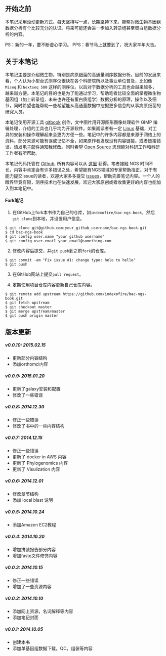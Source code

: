 ## 开始之前

本笔记采用滚动更新方式，每天坚持写一点，长期坚持下来，能够对微生物基因组数据分析有个比较充分的认识。将来可能还会进一步加入转录组甚至蛋白组数据分析的内容。

PS：新的一年，要不断虚心学习。
PPS：春节马上就要到了，祝大家羊年大吉。

## 关于本笔记

本笔记主要是介绍微生物，特别是病原细菌的高通量测序数据分析。目前的发展来看，个人认为小型台式测序仪很快在各个科研院所以及事业单位普及，比如像 `Miseq` 和 `Nextseq 500` 这样的测序仪。以后对于数据分析的工具也会越来越多，越来越方便。本笔记的目的也是为了能通过学习，帮助笔者比较全面的掌握微生物基因组（加上转录组，未来也许还有蛋白质组学）数据分析的原理，操作以及细节，同时希望也能帮助一些希望能从高通量数据中挖掘更多信息的从事病原细菌的研究人员。

本笔记使用开源工具 [gitbook][] 创作，文中图片用开源图形图像处理软件 GIMP 编辑处理，介绍的工具也几乎均为开源软件。如果阅读者有一定 [Linux][] 基础，对工具的安装和操作理解起来会更为方便一些。笔记中的许多内容都是来源于网络上的资料，部分来源可能有误或记忆不全，如果原作者发现没有内容链接，或者链接错误，请发[电子邮件](mailto:indexofire@gmail.com)通知我修改。同时希望 [Open Source][] 思想能对科研工作和科研工作者有所帮助。

本笔记代码托管在 [Github][], 所有内容可以从 [这里](http://github.com/indexofire/bac-ngs-book.git) 获得。笔者接触 NGS 时间不长，内容中肯定会有许多错误之处，希望能有NGS领域的专家帮助指正。对于有能力提交issue的读者，欢迎大家多多提交 [issues](https://github.com/indexofire/bac-ngs-book/issues)，帮助完善笔记内容。一个人的眼界毕竟有限，测序技术也在快速发展，欢迎大家原创或者收集更好的内容也能加入到本笔记中。

#### Fork笔记

1. 在GitHub上fork本书作为自己的仓库，如`indexofire/bac-ngs-book`，然后`git clone`到本地，并设置用户信息。

```
$ git clone git@github.com:your_github_username/bac-ngs-book.git
$ cd bac-ngs-book
$ git config user.name "your github username"
$ git config user.email your_email@something.com
```

2. 修改内容后提交，并`git push`到之前`fork`的仓库。

```
$ git commit -am "Fix issue #1: change typo: helo to hello"
$ git push
```

3. 在GitHub网站上提交`pull request`。

4. 定期使用项目仓库内容更新自己仓库内容。

```
$ git remote add upstream https://github.com/indexofire/bac-ngs-book.git
$ git fetch upstream
$ git checkout master
$ git merge upstream/master
$ git push origin master
```

## 版本更新

##### v0.0.10: 2015.02.15

 * 更新部分内容结构
 * 添加orthomcl内容

##### v0.0.9: 2015.01.20

 * 更新了galaxy安装和配置
 * 修改了一些错误

##### v0.0.8: 2014.12.30

 * 修正一些错误
 * 修改了书中的一些内容结构

##### v0.0.7: 2014.12.15

 * 修正一些错误
 * 更新了 docker in AWS 内容
 * 更新了 Phylogenomics 内容
 * 更新了 Visulization 内容

##### v0.0.6: 2014.12.01

 * 修改章节结构
 * 添加 local blast 说明

##### v0.0.5: 2014.10.24

 * 添加Amazon EC2教程

##### v0.0.4: 2014.10.20

 * 增加拼装报告部分内容
 * 增加fastq文件修饰内容

##### v0.0.3: 2014.10.15

 * 修正一些错误
 * 增加了一些资源内容

##### v0.0.2: 2014.10.10

 * 添加网上资源，名词解释等内容
 * 添加笔记封面

##### v0.0.1: 2014.10.05

 * 创建本书
 * 添加单基因组数据下载，QC，组装等内容

[Linux]: http://www.linux.com/ "Linux"
[Illumina]: http://www.illumina.com/ "Illumina"
[MiSeq]: http://www.illumina.com/search.ilmn?search=MiSeq&Pg=1&ilmn_search_btn.x=1 "MiSeq"
[gitbook]: http://www.gitbook.io/ "Git Book"
[Open Source]: http://opensource.org/ "开源思想"
[Linux]: http://www.linux.com/ "Linux"
[Github]: https://www.github.com/ "Github"
